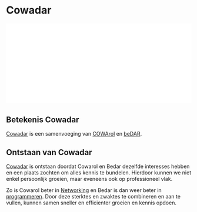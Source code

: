 # Cowadar

![Cowadar Logo](_assets/images/site/cowadar_light.svg)

## Betekenis Cowadar

[Cowadar](cowarol.md) is een samenvoeging van [COWArol](cowarol.md) en [beDAR](bedar.md).

## Ontstaan van Cowadar

[Cowadar](cowarol.md) is ontstaan doordat Cowarol en Bedar dezelfde interesses hebben en een plaats zochten om alles kennis te bundelen.
Hierdoor kunnen we niet enkel persoonlijk groeien, maar eveneens ook op professioneel vlak.

Zo is Cowarol beter in [Networking](network/networking.md) en Bedar is dan weer beter in [programmeren](programming/programming.md).
Door deze sterktes en zwaktes te combineren en aan te vullen, kunnen samen sneller en efficienter groeien en kennis opdoen.
